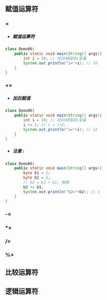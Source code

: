 ## 赋值运算符

### =

* ##### 赋值运算符

```java
class Demo06{
    public static void main(String[] args){
        int i = 10; // 将10赋值给i变量
        System.out.println("i="+i); // 10
    }
}
```

### +=

* ##### 加后赋值

```java
class Demo06{
    public static void main(String[] args){
        int i = 10; // 将10赋值给i变量
        i += 2; // i = i+2;
        System.out.println("i="+i); // 12
    }
}
```

* ##### 注意 : 

```java
class Demo06{
	public static void main(String[] args){
		byte b1 = 1;
		byte b2 = 2;
		// b2 = b2 + b1; 报错
		b2 += b1;
		System.out.println("b2="+b2); // 3
	}
}
```

### -=

### \*=

### /=

### %=

## 比较运算符

## 逻辑运算符



